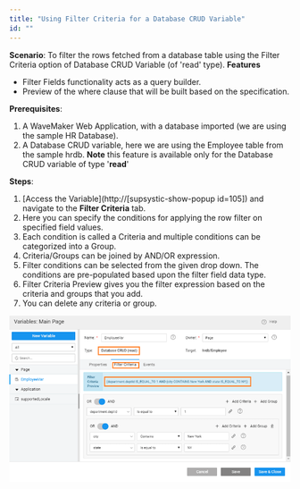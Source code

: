 ```yaml
---
title: "Using Filter Criteria for a Database CRUD Variable"
id: ""
---
```


**Scenario**: To filter the rows fetched from a database table using the Filter Criteria option of Database CRUD Variable (of 'read' type). **Features**

- Filter Fields functionality acts as a query builder.
- Preview of the where clause that will be built based on the specification.

**Prerequisites**:

1. A WaveMaker Web Application, with a database imported (we are using the sample HR Database).
2. A Database CRUD variable, here we are using the Employee table from the sample hrdb. **Note** this feature is available only for the Database CRUD variable of type '**read**'

**Steps**:

1. [Access the Variable](http://[supsystic-show-popup id=105]) and navigate to the **Filter Criteria** tab.
2. Here you can specify the conditions for applying the row filter on specified field values.
3. Each condition is called a Criteria and multiple conditions can be categorized into a Group.
4. Criteria/Groups can be joined by AND/OR expression.
5. Filter conditions can be selected from the given drop down. The conditions are pre-populated based upon the filter field data type.
6. Filter Criteria Preview gives you the filter expression based on the criteria and groups that you add.
7. You can delete any criteria or group.

[![](/learn/assets/crudvar_filterfields.png)](/learn/assets/crudvar_filterfields.png)


